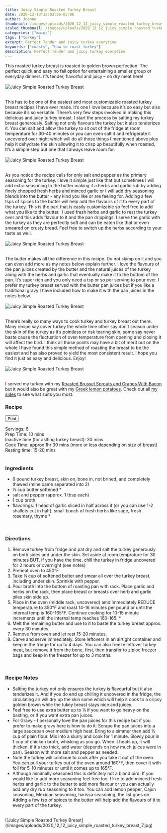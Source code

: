 ```yaml
---
title: Juicy Simple Roasted Turkey Breast
date: 2020-12-13T12:03:56-05:00
author: Joanne
thumbnail: /images/uploads/2020_12_12_juicy_simple_roasted_turkey_breast_1.jpg
scaled_thumbnail: /images/uploads/2020_12_12_juicy_simple_roasted_turkey_breast_0.jpg
categories: ["mains"]
tags: ["turkey"]
excerpt: Perfect Tender and juicy turkey everytime
keywords: ["roasts", "how to roast turkey"]
description: Perfect Tender and juicy turkey everytime
---
```

<span class="blog-text">

This roasted turkey breast is roasted to golden brown perfection. The perfect quick and easy no fail option for entertaining a smaller group or everyday dinners. It’s tender, flavorful and juicy – no dry meat here!
</br>
</br>
![Juicy Simple Roasted Turkey Breast](/images/uploads/2020_12_12_juicy_simple_roasted_turkey_breast_2.jpg)
</br>
</br>

This has to be one of the easiest and most customizable roasted turkey breast recipes I have ever made. It’s one I love because it’s so easy but also because it’s so versatile. There’s very few steps involved in making this delicious and juicy turkey breast. I start the process by salting my turkey breast generously. Salting not only flavours the turkey but it also tenderizes it. You can salt and allow the turkey to sit out of the fridge at room temperature for 30-40 minutes or you can even salt it and refrigerate it uncovered over night which will do all those things I mentioned above plus help it dehydrate the skin allowing it to crisp up beautifully when roasted. It’s a simple step but one that I always leave room for. 
</br>
</br>
![Juicy Simple Roasted Turkey Breast](/images/uploads/2020_12_12_juicy_simple_roasted_turkey_breast_3.jpg)
</br>
</br>

As you notice the recipe calls for only salt and pepper as the primary seasoning for the turkey. I love it simple just like that but sometimes I will add extra seasoning to the butter making it a herbs and garlic rub by adding finely chopped fresh herbs and minced garlic or I will add dry seasoning blends into the butter - any kind you like or are feeling for. Adding a few tsps of spices to the butter will help add the flavours of it to every part of the turkey. This is the part that is easily customizable so feel free to add what you like to the butter.  I used fresh herbs and garlic to rest the turkey over and this adds flavour to it and the pan drippings. I serve the garlic with the turkey as they are perfectly soft and can be eaten like that or even smeared on crusty bread. Feel free to switch up the herbs according to your taste as well. 
</br>
</br>
![Juicy Simple Roasted Turkey Breast](/images/uploads/2020_12_12_juicy_simple_roasted_turkey_breast_4.jpg)
</br>
</br>

The butter makes all the difference in this recipe. Do not skimp on it and you can even add more as my notes below explain further. I love the flavours of the pan juices created by the butter and the natural juices of the turkey along with the herbs and garlic that eventually make it to the bottom of the pan. It’s super rich and you only need a tsp or so per serving to pour over. I prefer my turkey breast served with the butter pan juices but if you like a traditional gravy I have included how to make it with the pan juices in the notes below. 
</br>
</br>
![Juicy Simple Roasted Turkey Breast](/images/uploads/2020_12_12_juicy_simple_roasted_turkey_breast_5.jpg)
</br>
</br>

There’s really so many ways to cook turkey and turkey breast out there. Many recipe say cover turkey the whole time other say don’t season under the skin of the turkey as it’s pointless or risk tearing skin, some say never baste cause the fluctuation of oven temperature from opening and closing it will affect the bird. I think all those points may have a bit of merit but on the whole I have found this simple method of roasting the breast to be the easiest and has also proved to yield the most consistent result. I hope you find it just as easy and delicious. Enjoy! 
</br>
</br>
![Juicy Simple Roasted Turkey Breast](/images/uploads/2020_12_12_juicy_simple_roasted_turkey_breast_6.jpg)
</br>
</br>

I served my turkey with my [Roasted Brussel Sprouts and Grapes With Bacon](https://www.oliveandmango.com/roasted-brussel-sprouts-and-grapes-with-bacon/) but it would also be great with my [Greek lemon potatoes](https://www.oliveandmango.com/greek-roasted-lemon-potatoes-lemonates-patates/). Check out all [my sides](https://www.oliveandmango.com/blog) to see what suits you most.
<!--</br>
</br>
{{< youtube 2U5KL1buARQ >}}
</br>
</br>-->
</span>

### Recipe
<div print_button><form>
<input type="button" value="Print" class="btn__print" onClick="window.print()">
</form></div>

<div>Servings: <span itemprop="recipeYield">6</div>
<div>Prep Time: <meta itemprop="prepTime" content="PT10M">10 mins</div>
<div>Inactive time (for aslting turkey breast): 30 mins</div>
<div>Cook Time: <meta itemprop="cookTime" content="PT90M">approx 1hr 30 mins (more or less depending on size of breast) </div>
<div>Resting time: 15-20 mins</div>
</br>

### Ingredients

* <span itemprop="recipeIngredient">6 pound turkey breast, skin on, bone in, not brined, and completely thawed (mine came separated into 2)</span>
* <span itemprop="recipeIngredient">&frac12; cup butter softened &ast;</span>
* <span itemprop="recipeIngredient">salt and pepper (approx. 1 tbsp each)</span>
* <span itemprop="recipeIngredient">1 cup broth</span>
* <span itemprop="recipeIngredient">flavorings: 1 head of garlic sliced in half across it (or you can use 1-2 shallots cut in half), small bunch of fresh herbs like sage, fresh rosemary, thyme &ast;</span>
</br>

### Directions

1. Remove turkey from fridge and pat dry and salt the turkey generously on both sides and under the skin. Set aside at room temprature for 30 minutes BUT, if you have the time, chill the turkey in fridge uncovered for 2 hours or overnight (see notes)
2. Preheat oven to 450°F
3. Take &frac14; cup of softened butter and smear all over the turkey breast, including under skin. Sprinkle with pepper. 
4. Pour broth into the bottom of roasting pan with rack. Place garlic and herbs on the rack, then place breast or breasts over herb and garlic piles skin side up.
5. Place in the oven (middle rack, uncovered) amd immediately REDUCE temperature to 350°F and roast 14-16 minutes per pound or until the internal temp is 160-165°F. Continue cooking for 10-15 minute increments until the internal temp reaches 160-165. &ast;
6. Melt the remaining butter and use to it to baste the turkey breast approx. every 30 minutes.
7. Remove from oven and let rest 15-20 minutes.
8. Carve and serve immediately. Store leftovers in an airtight container and keep in the fridge for up to 4 days. You can also freeze leftover turkey meat, but remove it from the bone, first, then transfer to ziploc freezer bags and keep in the freezer for up to 3 months.
</br>

### Recipe Notes

* Salting the turkey not only ensures the turkey is flavourful but it also tenderizes it. And if you do end up chilling it uncovered in the fridge, the circulating air will dry up the skin some which will help it cook to a cripsy golden brown while the tukey breast stays nice and juicey. 
* Feel free to use extra butter up to &frac14; if you want to go heavy on the basting, or if you want extra pan juices.
* For Gravy - I personally love the pan juices for this recipe but if you prefer to make gravy here is how to do it: Scrape the pan juices into a large saucepan over medium high heat. Bring to a simmer then add &frac14; cup of plain flour. Mix into a slurry and cook for 1 minute. Slowly pour in 1 cup of chicken broth, whisking as you go. When it heats up, it will thicken, if it's too thick, add water (depends on how much juices were in pan). Season with more salt and pepper as needed. 
* Note the turkey will continue to cook after you take it out of the oven. You can pull your turkey out of the oven around 160°F, then cover it with foil for 5-10 minutes or until it comes up to 165°F.
* Although minimally seasoned this is definitely not a bland bird. If you would like to add more seasoning feel free too. I like to add minced fresh herbs and garlic to the butter to add more flavour or you can actually add any dry rub seasoning to it too. You can add lemon pepper, Cajun seasoning, Mexican seasoning, harissa seasoning, the list goes on. Adding a few tsp of spices to the butter will help add the flavours of it to every part of the turkey.

</br>
![Juicy Simple Roasted Turkey Breast](/images/uploads/2020_12_12_juicy_simple_roasted_turkey_breast_7.jpg)